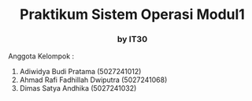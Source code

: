 <div align=center>
	
# Praktikum Sistem Operasi Modul1
### by IT30
</div>

Anggota Kelompok :
1. Adiwidya Budi Pratama (5027241012)
2. Ahmad Rafi Fadhillah Dwiputra (5027241068)
3. Dimas Satya Andhika (5027241032)
